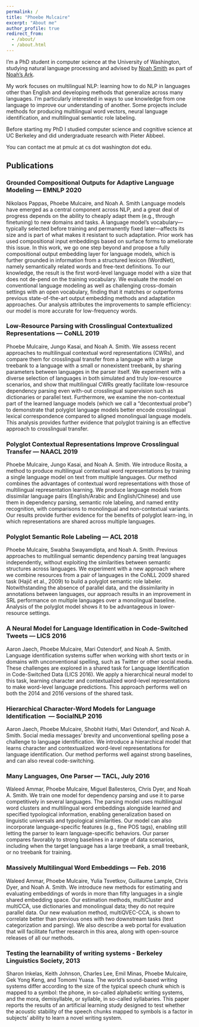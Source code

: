 ```yaml
---
permalink: /
title: "Phoebe Mulcaire"
excerpt: "About me"
author_profile: true
redirect_from: 
  - /about/
  - /about.html
---
```



 I’m a PhD student in computer science at the University of Washington, studying natural language processing and advised by [Noah Smith](https://homes.cs.washington.edu/~nasmith/) as part of [Noah’s Ark](http://www.ark.cs.washington.edu/).

 My work focuses on multilingual NLP: learning how to do NLP in languages other than English and developing methods that generalize across many languages. I’m particularly interested in ways to use knowledge from one language to improve our understanding of another. Some projects include methods for producing multilingual word vectors, neural language identification, and multilingual semantic role labeling.

 Before starting my PhD I studied computer science and cognitive science at UC Berkeley and did undergraduate research with Pieter Abbeel.
 
 You can contact me at pmulc at cs dot washington dot edu.


## Publications

### Grounded Compositional Outputs for Adaptive Language Modeling — EMNLP 2020
Nikolaos Pappas, Phoebe Mulcaire, and Noah A. Smith
Language models have emerged as a central component across NLP, and a great deal of progress depends on the ability to cheaply adapt them (e.g., through finetuning) to new domains and tasks. A language model’s vocabulary—typically selected before training and permanently fixed later—affects its size and is part of what makes it resistant to such adaptation. Prior work has used compositional input embeddings based on surface forms to ameliorate this issue. In this work, we go one step beyond and propose a fully compositional output embedding layer for language models, which is further grounded in information from a structured lexicon (WordNet), namely semantically related words and free-text definitions. To our knowledge, the result is the first word-level language model with a size that does not de-pend on the training vocabulary. We evaluate the model on conventional language modeling as well as challenging cross-domain settings with an open vocabulary, finding that it matches or outperforms previous state-of-the-art output embedding methods and adaptation approaches. Our analysis attributes the improvements to sample efficiency: our model is more accurate for low-frequency words.

### Low-Resource Parsing with Crosslingual Contextualized Representations — CoNLL 2019
Phoebe Mulcaire, Jungo Kasai, and Noah A. Smith.
We assess recent approaches to multilingual contextual word representations (CWRs), and compare them for crosslingual transfer from a language with a large treebank to a language with a small or nonexistent treebank, by sharing parameters between languages in the parser itself. We experiment with a diverse selection of languages in both simulated and truly low-resource scenarios, and show that multilingual CWRs greatly facilitate low-resource dependency parsing even with-out crosslingual supervision such as dictionaries or parallel text. Furthermore, we examine the non-contextual part of the learned language models (which we call a “decontextual probe”) to demonstrate that polyglot language models better encode crosslingual lexical correspondence compared to aligned monolingual language models. This analysis provides further evidence that polyglot training is an effective approach to crosslingual transfer.

### Polyglot Contextual Representations Improve Crosslingual Transfer — NAACL 2019
Phoebe Mulcaire, Jungo Kasai, and Noah A. Smith.
We introduce Rosita, a method to produce multilingual contextual word representations by training a single language model on text from multiple languages. Our method combines the advantages of contextual word representations with those of multilingual representation learning. We produce language models from dissimilar language pairs (English/Arabic and English/Chinese) and use them in dependency parsing, semantic role labeling, and named entity recognition, with comparisons to monolingual and non-contextual variants. Our results provide further evidence for the benefits of polyglot learn-ing, in which representations are shared across multiple languages.

### Polyglot Semantic Role Labeling — ACL 2018
Phoebe Mulcaire, Swabha Swayamdipta, and Noah A. Smith.
Previous approaches to multilingual semantic dependency parsing treat languages independently, without exploiting the similarities between semantic structures across languages. We experiment with a new approach where we combine resources from a pair of languages in the CoNLL 2009 shared task (Hajič et al., 2009) to build a polyglot semantic role labeler. Notwithstanding the absence of parallel data, and the dissimilarity in annotations between languages, our approach results in an improvement in SRL performance on multiple languages over a monolingual baseline. Analysis of the polyglot model shows it to be advantageous in lower-resource settings.

### A Neural Model for Language Identification in Code-Switched Tweets — LICS 2016
Aaron Jaech, Phoebe Mulcaire, Mari Ostendorf, and Noah A. Smith.
Language identification systems suffer when working with short texts or in domains with unconventional spelling, such as Twitter or other social media. These challenges are explored in a shared task for Language Identification in Code-Switched Data (LICS 2016). 
We apply a hierarchical neural model to this task, learning character and contextualized word-level representations to make word-level language predictions. This approach performs well on both the 2014 and 2016 versions of the shared task.

### Hierarchical Character-Word Models for Language Identification  — SocialNLP 2016
Aaron Jaech, Phoebe Mulcaire, Shobhit Hathi, Mari Ostendorf, and Noah A. Smith.
Social media messages’ brevity and unconventional spelling pose a challenge to language identification. We introduce a hierarchical model that learns character and contextualized word-level representations for language identification. Our method performs well against strong baselines, and can also reveal code-switching.

### Many Languages, One Parser — TACL, July 2016
Waleed Ammar, Phoebe Mulcaire, Miguel Ballesteros, Chris Dyer, and Noah A. Smith.
We train one model for dependency parsing and use it to parse competitively in several languages. The parsing model uses multilingual word clusters and multilingual word embeddings alongside learned and specified typological information, enabling generalization based on linguistic universals and typological similarities. Our model can also incorporate language-specific features (e.g., fine POS tags), enabling still letting the parser to learn language-specific behaviors. Our parser compares favorably to strong baselines in a range of data scenarios, including when the target language has a large treebank, a small treebank, or no treebank for training.

### Massively Multilingual Word Embeddings — Feb. 2016
Waleed Ammar, Phoebe Mulcaire, Yulia Tsvetkov, Guillaume Lample, Chris Dyer, and Noah A. Smith.
We introduce new methods for estimating and evaluating embeddings of words in more than fifty languages in a single shared embedding space. Our estimation methods, multiCluster and multiCCA, use dictionaries and monolingual data; they do not require parallel data. 
Our new evaluation method, multiQVEC-CCA, is shown to correlate better than previous ones with two downstream tasks (text categorization and parsing). We also describe a web portal for evaluation that will facilitate further research in this area, along with open-source releases of all our methods.

### Testing the learnability of writing systems - Berkeley Linguistics Society, 2013
Sharon Inkelas, Keith Johnson, Charles Lee, Emil Minas, Phoebe Mulcaire, Gek Yong Keng, and Tomomi Yuasa.
The world’s sound-based writing systems differ according to the size of the typical speech chunk which is mapped to a symbol: the phone, in so-called alphabetic writing systems, and the mora, demisyllable, or syllable, in so-called syllabaries. This paper reports the results of an artificial learning study designed to test whether the acoustic stability of the speech chunks mapped to symbols is a factor in subjects’ ability to learn a novel writing system.


